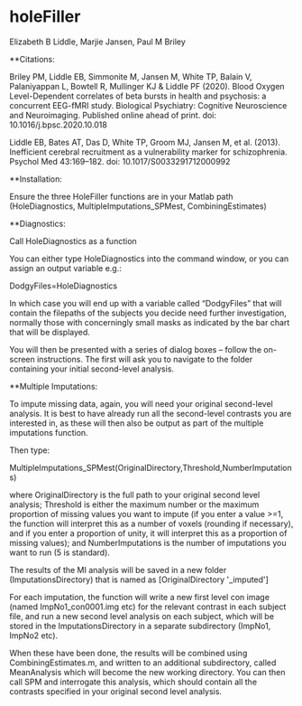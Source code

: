 # holeFiller

Elizabeth B Liddle, Marjie Jansen, Paul M Briley

**Citations:
  
Briley PM, Liddle EB, Simmonite M, Jansen M, White TP, Balain V, Palaniyappan L, Bowtell R, Mullinger KJ & Liddle PF (2020). Blood Oxygen Level-Dependent correlates of beta bursts in health and psychosis: a concurrent EEG-fMRI study. Biological Psychiatry: Cognitive Neuroscience and Neuroimaging. Published online ahead of print. doi: 10.1016/j.bpsc.2020.10.018  
  
Liddle EB, Bates AT, Das D, White TP, Groom MJ, Jansen M, et al. (2013). Inefficient cerebral recruitment as a vulnerability marker for schizophrenia. Psychol Med 43:169–182. doi: 10.1017/S0033291712000992  
  
**Installation:

Ensure the three HoleFiller functions are in your Matlab path (HoleDiagnostics, MultipleImputations_SPMest, CombiningEstimates)

**Diagnostics:

Call HoleDiagnostics as a function

You can either type HoleDiagnostics into the command window, or you can assign an output variable e.g.:

DodgyFiles=HoleDiagnostics

In which case you will end up with a variable called “DodgyFiles” that will contain the filepaths of the subjects you decide need further investigation, normally those with concerningly small masks as indicated by the bar chart that will be displayed.

You will then be presented with a series of dialog boxes – follow the on-screen instructions.  The first will ask you to navigate to the folder containing your initial second-level analysis.


**Multiple Imputations:

To impute missing data, again, you will need your original second-level analysis. It is best to have already run all the second-level contrasts you are interested in, as these will then also be output as part of the multiple imputations function.

Then type:

MultipleImputations_SPMest(OriginalDirectory,Threshold,NumberImputations)

where OriginalDirectory is the full path to your original second level analysis; Threshold is either the maximum number or the maximum proportion of missing values you want to impute (if you enter a value >=1, the function will interpret this as a number of voxels (rounding if necessary), and if you enter a proportion of unity, it will interpret this as a proportion of missing values); and NumberImputations is the number of imputations you want to run (5 is standard).

The results of the MI analysis will be saved in a new folder (ImputationsDirectory) that is named as [OriginalDirectory '_imputed']

For each imputation, the function will write a new first level con image (named ImpNo1_con0001.img etc) for the relevant contrast in each subject file, and run a new second level analysis on each subject, which will be stored in the ImputationsDirectory in a separate subdirectory (ImpNo1, ImpNo2 etc). 

When these have been done, the results will be combined using CombiningEstimates.m, and written to an additional subdirectory, called MeanAnalysis which will become the new working directory. You can then call SPM and interrogate this analysis, which should contain all the contrasts specified in your original second level analysis.
